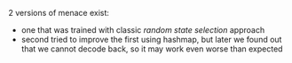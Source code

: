2 versions of menace exist:

* one that was trained with classic *random state selection* approach
* second tried to improve the first using hashmap, but later we found out that we cannot decode back, so it may work even worse than expected